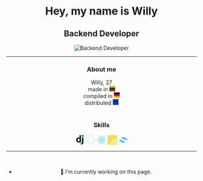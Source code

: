 <link rel="stylesheet" href="style.css">
<div align="center">
<h1> Hey, my name is Willy</h1>

 <h2>Backend Developer</h2>

![Backend Developer](https://arturssmirnovs.github.io/github-profile-readme-generator/images/banner.png)
<hr>
<About me>
 <h3>About me</h3>
Willy, 27 </br>
made in <img src="https://github.com/Horizont2wb/Horizont2wb/blob/main/venezuela%20flag.svg" alt="Venezuela Flag" width="15" height="15" title="Venezuela"> </br>
compiled in <img src="https://github.com/Horizont2wb/Horizont2wb/blob/main/de.svg" alt="Germany Flag" width="15" height="15" title="Germany"> </br>
distributed <img src="https://github.com/Horizont2wb/Horizont2wb/blob/main/eu.svg" alt="European Flag" width="15" height="15" title="Europe">  </br>
</br>
</About me>

<h3>Skills</h3>
<div class="container">
  <img src="https://github.com/Horizont2wb/Horizont2wb/blob/main/django-plain.svg" alt="Django-icon" width="25" height="25" title="Django">
  <img src="https://github.com/Horizont2wb/Horizont2wb/blob/main/nodejs-line.svg " alt="Node-icon" width="25" height="25" title="NodeJS">
  <img src="https://github.com/Horizont2wb/Horizont2wb/blob/main/react-original.svg" alt="React-icon"width="25" height="25" title="React">
  <img src="https://github.com/Horizont2wb/Horizont2wb/blob/main/javascript-plain.svg" alt="JS-icon" width="25" height="25" title="Javascript">
  <img src="https://github.com/Horizont2wb/Horizont2wb/blob/main/tailwindcss-original.svg" alt="Tailwind-icon" width="25" height="25" title="TailwindCSS">
</div>
<hr>
 </br>


- 🔭 I’m currently working on this page. 

</div>

